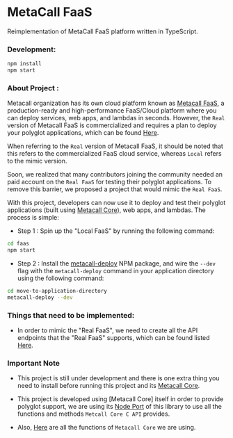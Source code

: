 # MetaCall FaaS

Reimplementation of MetaCall FaaS platform written in TypeScript.

### Development:
```sh
npm install
npm start
```

### About Project :

Metacall organization has its own cloud platform known as [Metacall FaaS](https://metacall.io/), a production-ready and high-performance FaaS/Cloud platform where you can deploy services, web apps, and lambdas in seconds. However, the ```Real``` version of Metacall FaaS is commercialized and requires a plan to deploy your polyglot applications, which can be found [Here](https://metacall.io/pricing/).

When referring to the ```Real``` version of Metacall FaaS, it should be noted that this refers to the commercialized FaaS cloud service, whereas ```Local``` refers to the mimic version.

Soon, we realized that many contributors joining the community needed an paid account on the ```Real FaaS``` for testing their polyglot applications. To remove this barrier, we proposed a project that would mimic the ```Real FaaS```.

With this project, developers can now use it to deploy and test their polyglot applications (built using [Metacall Core](https://github.com/metacall/core)), web apps, and lambdas. The process is simple:

- Step 1 : Spin up the "Local FaaS" by running the following command:

```sh
cd faas
npm start
```

- Step 2 : Install the [metacall-deploy](https://www.npmjs.com/package/@metacall/deploy) NPM package, and wire the ```--dev``` flag with the ```metacall-deploy``` command in your application directory using the following command:

```sh
cd move-to-application-directory
metacall-deploy --dev
```

### Things that need to be implemented:

- In order to mimic the "Real FaaS", we need to create all the API endpoints that the "Real FaaS" supports, which can be found listed [Here](https://github.com/metacall/protocol/blob/master/src/protocol.ts).

### Important Note

- This project is still under development and there is one extra thing you need to install before running this project and its [Metacall Core](https://github.com/metacall/core/blob/develop/docs/README.md#41-installation).

- This project is developed using [Metacall Core] itself in order to provide polyglot support, we are using its [Node Port](https://github.com/metacall/core/tree/develop/source/ports/node_port) of this library to use all the functions and methods ```Metcall Core C API``` provides.

- Also, [Here](https://github.com/metacall/faas/blob/master/types/metacall.d.ts) are all the functions of ```Metacall Core``` we are using.

